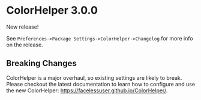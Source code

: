 # ColorHelper 3.0.0

New release!

See `Preferences->Package Settings->ColorHelper->Changelog` for more info on 
the release.

## Breaking Changes

ColorHelper is a major overhaul, so existing settings are likely to break. 
Please checkout the latest documentation to learn how to configure and use 
the new ColorHelper: https://facelessuser.github.io/ColorHelper/.
